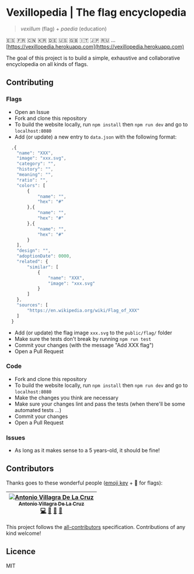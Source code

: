 # Vexillopedia | The flag encyclopedia
> _vexillum_ (flag) + _paedia_ (education)

:es: :fr: :cn: :kr: :de: :us: :uk: :it: :jp: :ru: ... [https://vexillopedia.herokuapp.com](https://vexillopedia.herokuapp.com)

The goal of this project is to build a simple, exhaustive and collaborative encyclopedia on all kinds of flags.


## Contributing

### Flags
- Open an Issue
- Fork and clone this repository
- To build the website locally, run `npm install` then `npm run dev` and go to `localhost:8080`
- Add (or update) a new entry to `data.json` with the following format:
```javascript
  ,{
    "name": "XXX",
    "image": "xxx.svg",
    "category": "",
    "history": "",
    "meaning": "",
    "ratio": "",
    "colors": [
        {
            "name": "",
            "hex": "#"
        },{
            "name": "",
            "hex": "#"
        },{
            "name": "",
            "hex": "#"
        }
    ],
    "design": "",
    "adoptionDate": 0000,
    "related": {
        "similar": [
            {
                "name": "XXX",
                "image": "xxx.svg"
            }
        ]
    },
    "sources": [
        "https://en.wikipedia.org/wiki/Flag_of_XXX"
    ]
  }
```

- Add (or update) the flag image `xxx.svg` to the `public/flag/` folder
- Make sure the tests don't break by running `npm run test`
- Commit your changes (with the message "Add XXX flag")
- Open a Pull Request

### Code
- Fork and clone this repository
- To build the website locally, run `npm install` then `npm run dev` and go to `localhost:8080`
- Make the changes you think are necessary
- Make sure your changes lint and pass the tests (when there'll be some automated tests ...)
- Commit your changes
- Open a Pull Request
 
### Issues
- As long as it makes sense to a 5 years-old, it should be fine!


## Contributors

Thanks goes to these wonderful people ([emoji key](https://github.com/kentcdodds/all-contributors#emoji-key) + 🎌 for flags):

| [![Antonio Villagra De La Cruz](https://avatars.githubusercontent.com/AntonioVdlC?s=100)<br /><sub>Antonio Villagra De La Cruz</sub>](http://antoniovdlc.me)<br />[💻](https://github.com/AntonioVdlC/vexillopedia/commits?author=AntonioVdlC) [🎌](https://github.com/AntonioVdlC/vexillopedia/commits?author=AntonioVdlC) [📖](https://github.com/AntonioVdlC/vexillopedia/commits?author=AntonioVdlC) [🐛](https://github.com/AntonioVdlC/vexillopedia/issues?q=author%3AAntonioVdlC) |
| :---: |

This project follows the [all-contributors](https://github.com/kentcdodds/all-contributors) specification.
Contributions of any kind welcome!


## Licence
MIT
